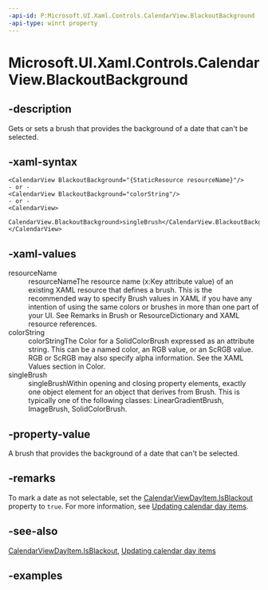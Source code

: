 ```yaml
---
-api-id: P:Microsoft.UI.Xaml.Controls.CalendarView.BlackoutBackground
-api-type: winrt property
---
```


# Microsoft.UI.Xaml.Controls.CalendarView.BlackoutBackground

<!--
public Microsoft.UI.Xaml.Media.Brush BlackoutBackground { get; set; }
-->


## -description

Gets or sets a brush that provides the background of a date that can't be selected.

## -xaml-syntax

```xaml
<CalendarView BlackoutBackground="{StaticResource resourceName}"/>
- or -
<CalendarView BlackoutBackground="colorString"/>
- or -
<CalendarView>
  CalendarView.BlackoutBackground>singleBrush</CalendarView.BlackoutBackground>
</CalendarView>

```

## -xaml-values

<dl><dt>resourceName</dt><dd>resourceNameThe resource name (x:Key attribute value) of an existing XAML resource that defines a brush. This is the recommended way to specify Brush values in XAML if you have any intention of using the same colors or brushes in more than one part of your UI. See Remarks in Brush or ResourceDictionary and XAML resource references.</dd>
<dt>colorString</dt><dd>colorStringThe Color for a SolidColorBrush expressed as an attribute string. This can be a named color, an RGB value, or an ScRGB value. RGB or ScRGB may also specify alpha information. See the XAML Values section in Color.</dd>
<dt>singleBrush</dt><dd>singleBrushWithin opening and closing property elements, exactly one object element for an object that derives from Brush. This is typically one of the following classes: LinearGradientBrush, ImageBrush, SolidColorBrush.</dd>
</dl>

## -property-value

A brush that provides the background of a date that can't be selected.

## -remarks

To mark a date as not selectable, set the [CalendarViewDayItem.IsBlackout](calendarviewdayitem_isblackout.md) property to `true`. For more information, see [Updating calendar day items](calendarview.md#updating-calendar-day-items).

## -see-also

[CalendarViewDayItem.IsBlackout](calendarviewdayitem_isblackout.md), [Updating calendar day items](calendarview.md#updating-calendar-day-items)

## -examples


